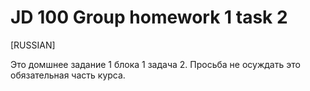 # JD 100 Group homework 1 task 2

[RUSSIAN]

Это домшнее задание 1 блока 1 задача 2.
Просьба не осуждать это обязательная часть курса.

